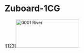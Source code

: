 # Zuboard-1CG
![123]<img width="208" height="93" alt="0001 River" src="https://github.com/user-attachments/assets/842c49de-7d81-4f18-abb1-799ef816faa5" />
